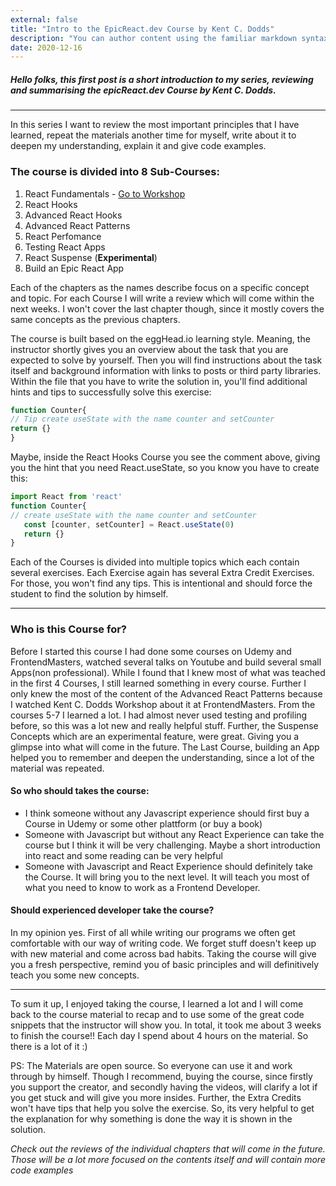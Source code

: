 ```yaml
---
external: false
title: "Intro to the EpicReact.dev Course by Kent C. Dodds"
description: "You can author content using the familiar markdown syntax you already know. All basic markdown syntax is supported."
date: 2020-12-16
---
```


##### Hello folks, this first post is a short introduction to my series, reviewing and summarising the epicReact.dev Course by Kent C. Dodds.

---

In this series I want to review the most important principles that I have learned, repeat the materials another time for myself, write about it to deepen my understanding, explain it and give code examples.

### The course is divided into 8 Sub-Courses:

1. React Fundamentals - [Go to Workshop](https://dev.to/jannikwienecke/workshop-react-fundamentals-epicreact-dev-12p3)
2. React Hooks
3. Advanced React Hooks
4. Advanced React Patterns
5. React Perfomance
6. Testing React Apps
7. React Suspense (**Experimental**)
8. Build an Epic React App

Each of the chapters as the names describe focus on a specific concept and topic. For each Course I will write a review which will come within the next weeks.
I won't cover the last chapter though, since it mostly covers the same concepts as the previous chapters.

The course is built based on the eggHead.io learning style. Meaning, the instructor shortly gives you an overview about the task that you are expected to solve by yourself. Then you will find instructions about the task itself and background information with links to posts or third party libraries.
Within the file that you have to write the solution in, you'll find additional hints and tips to successfully solve this exercise:

```javascript
function Counter{
// Tip create useState with the name counter and setCounter
return {}
}
```

Maybe, inside the React Hooks Course you see the comment above, giving you the hint that you need React.useState, so you know you have to create this:

```javascript
import React from 'react'
function Counter{
// create useState with the name counter and setCounter
   const [counter, setCounter] = React.useState(0)
   return {}
}
```

Each of the Courses is divided into multiple topics which each contain several exercises. Each Exercise again has several Extra Credit Exercises. For those, you won't find any tips. This is intentional and should force the student to find the solution by himself.

---

### Who is this Course for?

Before I started this course I had done some courses on Udemy and FrontendMasters, watched several talks on Youtube and build several small Apps(non professional). While I found that I knew most of what was teached in the first 4 Courses, I still learned something in every course. Further I only knew the most of the content of the Advanced React Patterns because I watched Kent C. Dodds Workshop about it at FrontendMasters.
From the courses 5-7 I learned a lot. I had almost never used testing and profiling before, so this was a lot new and really helpful stuff. Further, the Suspense Concepts which are an experimental feature, were great. Giving you a glimpse into what will come in the future. The Last Course, building an App helped you to remember and deepen the understanding, since a lot of the material was repeated.

#### So who should takes the course:

- I think someone without any Javascript experience should first buy a Course in Udemy or some other plattform (or buy a book)
- Someone with Javascript but without any React Experience can take the course but I think it will be very challenging. Maybe a short introduction into react and some reading can be very helpful
- Someone with Javascript and React Experience should definitely take the Course. It will bring you to the next level. It will teach you most of what you need to know to work as a Frontend Developer.

#### Should experienced developer take the course?

In my opinion yes. First of all while writing our programs we often get comfortable with our way of writing code. We forget stuff doesn't keep up with new material and come across bad habits. Taking the course will give you a fresh perspective, remind you of basic principles and will definitively teach you some new concepts.

---

To sum it up, I enjoyed taking the course, I learned a lot and I will come back to the course material to recap and to use some of the great code snippets that the instructor will show you. In total, it took me about 3 weeks to finish the course!! Each day I spend about 4 hours on the material. So there is a lot of it :)

PS: The Materials are open source. So everyone can use it and work through by himself. Though I recommend, buying the course, since firstly you support the creator, and secondly having the videos, will clarify a lot if you get stuck and will give you more insides. Further, the Extra Credits won't have tips that help you solve the exercise. So, its very helpful to get the explanation for why something is done the way it is shown in the solution.

_Check out the reviews of the individual chapters that will come in the future. Those will be a lot more focused on the contents itself and will contain more code examples_
